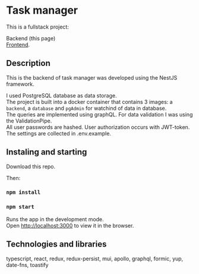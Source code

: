 # Task manager

This is a fullstack project:

Backend (this page)\
[Frontend](https://github.com/1leha/tg-frontend).

## Description

This is the backend of task manager was developed using the NestJS framework.

I used PostgreSQL database as data storage.\
The project is built into a docker container that contains 3 images: a `backend`, a `database` and `pgAdmin` for watchind of data in database.\
The queries are implemented using graphQL. For data validation I was using the ValidationPipe.\
All user passwords are hashed. User authorization occurs with JWT-token.\
The settings are collected in .env.example.

## Instaling and starting

Download this repo.

Then:

### `npm install`

### `npm start`

Runs the app in the development mode.\
Open [http://localhost:3000](http://localhost:3000) to view it in the browser.

## Technologies and libraries

typescript, react, redux, redux-persist, mui, apollo, graphql, formic, yup,
date-fns, toastify
